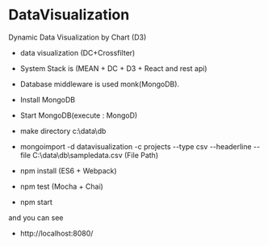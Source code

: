 # DataVisualization
Dynamic Data Visualization by Chart (D3)

- data visualization (DC+Crossfilter)

- System Stack is (MEAN + DC + D3 + React and rest api) 
- Database middleware is used monk(MongoDB).

- Install MongoDB
- Start MongoDB(execute : MongoD)
- make directory c:\data\db
- mongoimport -d datavisualization -c projects --type csv --headerline --file C:\data\db\sampledata.csv (File Path)

- npm install (ES6 + Webpack)
- npm test (Mocha + Chai)
- npm start 

and you can see

- http://localhost:8080/
